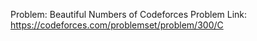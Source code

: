 Problem: Beautiful Numbers of Codeforces
Problem Link:
https://codeforces.com/problemset/problem/300/C